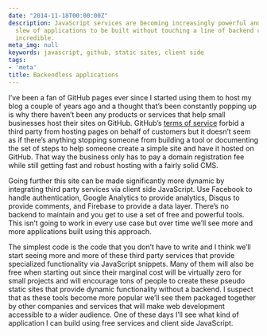 ```yaml
---
date: "2014-11-18T00:00:00Z"
description: JavaScript services are becoming increasingly powerful and allow a whole
  slew of applications to be built without touching a line of backend code. This is
  incredible.
meta_img: null
keywords: javascript, github, static sites, client side
tags:
- 'meta'
title: Backendless applications
---
```


I’ve been a fan of GitHub pages ever since I started using them to host my blog a couple of years ago and a thought that’s been constantly popping up is why there haven’t been any products or services that help small businesses host their sites on GitHub. GitHub’s <a href="https://help.github.com/articles/github-terms-of-service/" target="_blank">terms of service</a> forbid a third party from hosting pages on behalf of customers but it doesn’t seem as if there’s anything stopping someone from building a tool or documenting the set of steps to help someone create a simple site and have it hosted on GitHub. That way the business only has to pay a domain registration fee while still getting fast and robust hosting with a fairly solid CMS.

Going further this site can be made significantly more dynamic by integrating third party services via client side JavaScript. Use Facebook to handle authentication, Google Analytics to provide analytics, Disqus to provide comments, and Firebase to provide a data layer. There’s no backend to maintain and you get to use a set of free and powerful tools. This isn’t going to work in every use case but over time we’ll see more and more applications built using this approach.

The simplest code is the code that you don’t have to write and I think we’ll start seeing more and more of these third party services that provide specialized functionality via JavaScript snippets. Many of them will also be free when starting out since their marginal cost will be virtually zero for small projects and will encourage tons of people to create these pseudo static sites that provide dynamic functionality without a backend. I suspect that as these tools become more popular we’ll see them packaged together by other companies and services that will make web development accessible to a wider audience. One of these days I’ll see what kind of application I can build using free services and client side JavaScript.
